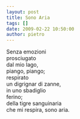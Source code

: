 ```yaml
---
layout: post
title: Sono Aria
tags: []
date: 2009-02-22 10:50:00
author: pietro
---
```

Senza emozioni<br/>prosciugato<br/>dal mio lago,<br/>piango, piango;<br/>respirato<br/>un digrignar di zanne,<br/>in uno sbadiglio<br/>ferino;<br/>della tigre sanguinaria<br/>che mi respira, sono aria.
